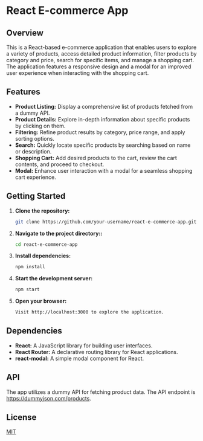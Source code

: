 # React E-commerce App

## Overview

This is a React-based e-commerce application that enables users to explore a variety of products, access detailed product information, filter products by category and price, search for specific items, and manage a shopping cart. The application features a responsive design and a modal for an improved user experience when interacting with the shopping cart.

## Features

- **Product Listing:** Display a comprehensive list of products fetched from a dummy API.
- **Product Details:** Explore in-depth information about specific products by clicking on them.
- **Filtering:** Refine product results by category, price range, and apply sorting options.
- **Search:** Quickly locate specific products by searching based on name or description.
- **Shopping Cart:** Add desired products to the cart, review the cart contents, and proceed to checkout.
- **Modal:** Enhance user interaction with a modal for a seamless shopping cart experience.

## Getting Started

1. **Clone the repository:**

   ```bash
   git clone https://github.com/your-username/react-e-commerce-app.git

2. **Navigate to the project directory::**

   ```bash
   cd react-e-commerce-app
3. **Install dependencies:**

   ```bash
   npm install
5. **Start the development server:**
   ```bash
   npm start
5. **Open your browser:**
     ```bash
   Visit http://localhost:3000 to explore the application.

## Dependencies 

- **React:** A JavaScript library for building user interfaces.
- **React Router:** A declarative routing library for React applications.
- **react-modal:** A simple modal component for React.


## API

The app utilizes a dummy API for fetching product data. 
The API endpoint is https://dummyjson.com/products.

## License

[MIT](https://choosealicense.com/licenses/mit/)
